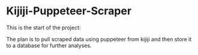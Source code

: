 # Kijiji-Puppeteer-Scraper

This is the start of the project:

The plan is to pull scraped data using puppeteer from kijiji and then store it to a database for further analyses.
